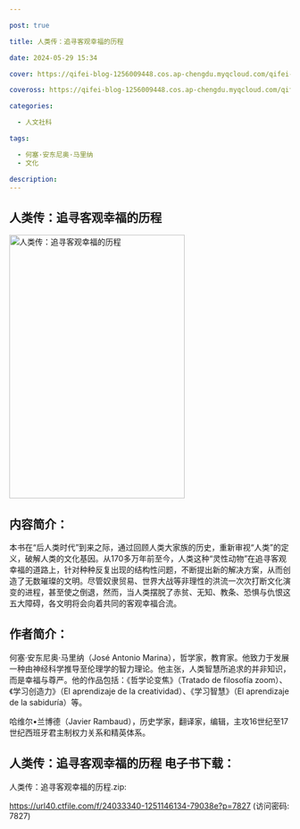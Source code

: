 ```yaml
---

post: true

title: 人类传：追寻客观幸福的历程

date: 2024-05-29 15:34

cover: https://qifei-blog-1256009448.cos.ap-chengdu.myqcloud.com/qifei-blog/6586484bc458853aefddf8c4.jpg

coveross: https://qifei-blog-1256009448.cos.ap-chengdu.myqcloud.com/qifei-blog/6586484bc458853aefddf8c4.jpg

categories:

  - 人文社科

tags:

  - 何塞·安东尼奥·马里纳
  - 文化

description:
---
```


## 人类传：追寻客观幸福的历程
<img alt="人类传：追寻客观幸福的历程 " class="aligncenter loading" data-was-processed="true" decoding="async" fetchpriority="high" height="471" src="https://qifei-blog-1256009448.cos.ap-chengdu.myqcloud.com/qifei-blog/6586484bc458853aefddf8c4.jpg " style="cursor: zoom-in;" width="314"/>

## 内容简介：

本书在“后人类时代”到来之际，通过回顾人类大家族的历史，重新审视“人类”的定义，破解人类的文化基因。从170多万年前至今，人类这种“灵性动物”在追寻客观幸福的道路上，针对种种反复出现的结构性问题，不断提出新的解决方案，从而创造了无数璀璨的文明。尽管奴隶贸易、世界大战等非理性的洪流一次次打断文化演变的进程，甚至使之倒退，然而，当人类摆脱了赤贫、无知、教条、恐惧与仇恨这五大障碍，各文明将会向着共同的客观幸福合流。

## 作者简介：

何塞·安东尼奥·马里纳（José Antonio Marina），哲学家，教育家。他致力于发展一种由神经科学推导至伦理学的智力理论。他主张，人类智慧所追求的并非知识，而是幸福与尊严。他的作品包括：《哲学论变焦》（Tratado de filosofía zoom）、《学习创造力》（El aprendizaje de la creatividad）、《学习智慧》（El aprendizaje de la sabiduría）等。

哈维尔•兰博德（Javier Rambaud），历史学家，翻译家，编辑，主攻16世纪至17世纪西班牙君主制权力关系和精英体系。

## 人类传：追寻客观幸福的历程 电子书下载：

人类传：追寻客观幸福的历程.zip: 

https://url40.ctfile.com/f/24033340-1251146134-79038e?p=7827 (访问密码: 7827)
